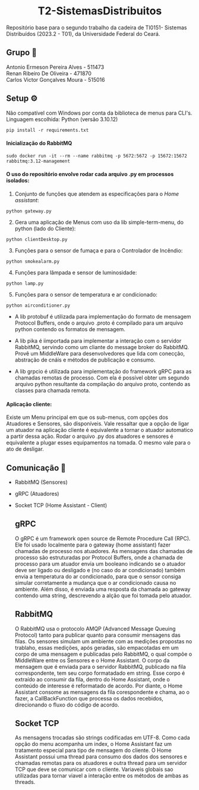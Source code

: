 <h1 align="center">T2-SistemasDistribuitos</h1>
Repositório base para o segundo trabalho da cadeira de TI0151- Sistemas Distribuídos (2023.2 - T01), da Universidade Federal do Ceará. 


## Grupo :busts_in_silhouette:
Antonio Ermeson Pereira Alves - 511473<br>
Renan Ribeiro De Oliveira - 471870<br>
Carlos Victor Gonçalves Moura - 515016<br>

## Setup ⚙️
Não compatível com Windows por conta da biblioteca de menus para CLI's. Linguagem escolhida: Python (versão 3.10.12)
```code
pip install -r requirements.txt
```
#### Inicialização do RabbitMQ
```code
sudo docker run -it --rm --name rabbitmq -p 5672:5672 -p 15672:15672 rabbitmq:3.12-management
```


#### O uso do repositório envolve rodar cada arquivo .py em processos isolados:

  1. Conjunto de funções que atendem as especificações para o *Home assistant*:
  ```code
python gateway.py
```
  2. Gera uma aplicação de Menus com uso da lib simple-term-menu, do python (lado do Cliente):
  ```code
python clientDesktop.py
```
  3. Funções para o sensor de fumaça e para o Controlador de Incêndio:
  ```code
python smokealarm.py
```
  4. Funções para lâmpada e sensor de luminosidade:
  ```code
python lamp.py
```
  5. Funções para o sensor de temperatura e ar condicionado:
  ```code
python airconditioner.py
```

- A lib protobuf é utilizada para implementação do formato de mensagem Protocol Buffers, onde o arquivo .proto é compilado para um arquivo python contendo os formatos de mensagem.

- A lib pika é iimportada para implementar a interação com o servidor RabbitMQ, servindo como um cliante do message broker do RabbitMQ. Provê um MiddleWare para desenvolvedores que lida com conecção, abstração de cnáis e métodos de publicação e consumo.

- A lib grpcio é utilizada para implementação do framework gRPC para as chamadas remotas de processo. Com ela é possível obter um segundo arquivo python resultante da compilação do arquivo proto, contendo as classes para chamada remota.

#### Aplicação cliente:
Existe um Menu principal em que os sub-menus, com opções dos Atuadores e Sensores, são disponíveis. Vale ressaltar que a opção de ligar um atuador na aplicação cliente é equivalente a tornar o atuador automatico a partir dessa ação. Rodar o arquivo .py dos atuadores e sensores é equivalente a plugar esses equipamentos na tomada. O mesmo vale para o ato de desligar.

 

## Comunicação :incoming_envelope:
- RabbitMQ (Sensores)
- gRPC (Atuadores)
- Socket TCP (Home Assistant - Client)

   ## gRPC
   O gRPC é um framework open source de Remote Procedure Call (RPC). Ele foi usado localmente para o gateway (home assistant) fazer chamadas de processo nos atuadores. As mensagens das chamadas de processo são estruturadas por Protocol Buffers, onde a chamada de processo para um atuador envia um booleano indicando se o atuador deve ser ligado ou desligado e (no caso do ar condicionado) também envia a temperatura do ar condicionado, para que o sensor consiga simular corretamente a mudança que o ar condicionado causa no ambiente. Além disso, é enviada uma resposta da chamada ao gateway contendo uma string, descrevendo a alção que foi tomada pelo atuador.

  ## RabbitMQ
  O RabbitMQ usa o protocolo AMQP (Advanced Message Queuing Protocol) tanto para publicar quanto para consumir mensagens das filas.
  Os sensores simulam um ambiente com as medições propostas no trablaho, essas medições, após geradas, são empacotadas em um corpo de uma mensagem e publicadas pelo RabbitMQ, o qual compõe o MiddleWare entre os Sensores e o Home Assistant. O corpo da mensagem que é enviada para o servidor RabbitMQ, publicado na fila correspondente, tem seu corpo formatadado em string. Esse corpo é extraído ao consumir da fila, dentro do Home Assistant, onde o conteúdo de interesse é reformatado de acordo. Por diante, o Home Assistant consome as mensagens da fila corespondente e chama, ao o fazer, a CallBackFunction que processa os dados recebidos, direcionando o fluxo do código de acordo. 

  ## Socket TCP
  As mensagens trocadas são strings codificadas em UTF-8. Como cada opção do menu acompanha um index, o Home Assistant faz um tratamento especial para tipo de mensagem do cliente. O Home Assistant possui uma thread para consumo dos dados dos sensores e chamadas remotas para os atuadores e outra thread para um servidor TCP que deve se comunicar com o cliente. Variaveis globais sao utilizadas para tornar viavel a interação entre os métodos de ambas as threads.
  
